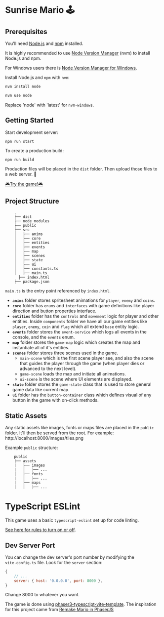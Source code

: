 # Sunrise Mario 🕹️

## Prerequisites

You'll need [Node.js](https://nodejs.org/en/) and [npm](https://www.npmjs.com/) installed.

It is highly recommended to use [Node Version Manager](https://github.com/nvm-sh/nvm) (nvm) to install Node.js and npm.

For Windows users there is [Node Version Manager for Windows](https://github.com/coreybutler/nvm-windows).

Install Node.js and `npm` with `nvm`:

```bash
nvm install node

nvm use node
```

Replace 'node' with 'latest' for `nvm-windows`.

## Getting Started

Start development server:

```
npm run start
```

To create a production build:

```
npm run build
```

Production files will be placed in the `dist` folder. Then upload those files to a web server. 🎉

[🎮Try the game!🎮](https://techandeez.com/sunrisemario/)

## Project Structure

```
    .
    ├── dist
    ├── node_modules
    ├── public
    ├── src
    │   ├── anims
    │   ├── core
    │   ├── entities
    │   ├── events
    │   ├── map
    │   ├── scenes
    │   ├── state
    │   ├── ui
    │   ├── constants.ts
    │   ├── main.ts
	  ├── index.html
    ├── package.json
```

`main.ts` is the entry point referenced by `index.html`.

- **`anims`** folder stores spritesheet animations for `player`, `enemy` and `coins`.
- **`core`** folder has `enums` and `interfaces` with game definitions like player direction and button properties interface.
- **`entities`** folder has the `controls` and `movement` logic for player and other entities. Inside `components` folder we have all our game entities like `player`, `enemy`, `coin` and `flag` which all extend `base` entity logic.
- **`events`** folder stores the `event-service` which logs all events in the console, and the `events` enum.
- **`map`** folder stores the `game-map` logic which creates the map and instantiate all of it's entities.
- **`scenes`** folder stores three scenes used in the game.
  - `main-scene` which is the first scene player see, and also the scene that guides the player through the game (when player dies or advanced to the next level).
  - `game-scene` loads the map and initiate all animations.
  - `ui-scene` is the scene where UI elements are displayed.
- **`state`** folder stores the `game-state` class that is used to store general game data like current map.
- **`ui`** folder has the `button-container` class which defines visual of any button in the game with on-click methods.

## Static Assets

Any static assets like images, fonts or maps files are placed in the `public` folder. It'll then be served from the root. For example: http://localhost:8000/images/tiles.png

Example `public` structure:

```
    public
    ├── assets
    |   ├── images
    |   │   ├── ...
    |   ├── fonts
    |   │   ├── ...
    |   ├── maps
    |   |   ├── ...
```

# TypeScript ESLint

This game uses a basic `typescript-eslint` set up for code linting.

[See here for rules to turn on or off](https://eslint.org/docs/rules/).

## Dev Server Port

You can change the dev server's port number by modifying the `vite.config.ts` file. Look for the `server` section:

```js
{
	// ...
	server: { host: '0.0.0.0', port: 8000 },
}
```

Change 8000 to whatever you want.

The game is done using [phaser3-typescript-vite-template](https://github.com/ourcade/phaser3-typescript-vite-template).
The inspiration for this project came from [Remake Mario in PhaserJS](https://webtips.dev/webtips/phaser/remake-mario-in-phaserjs-part1)
